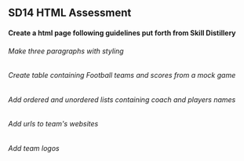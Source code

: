 ## SD14 HTML Assessment

#### Create a html page following guidelines put forth from Skill Distillery

###### Make three paragraphs with styling
###### Create table containing Football teams and scores from a mock game
###### Add ordered and unordered lists containing coach and players names
###### Add urls to team's websites
###### Add team logos
